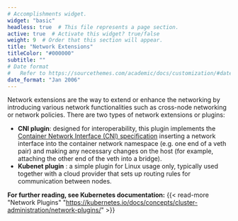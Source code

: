 ```yaml
---
# Accomplishments widget.
widget: "basic"  
headless: true  # This file represents a page section.
active: true  # Activate this widget? true/false
weight: 9  # Order that this section will appear.
title: "Network Extensions"
titleColor: "#000000"
subtitle: ""
# Date format
#   Refer to https://sourcethemes.com/academic/docs/customization/#date-format
date_format: "Jan 2006"
---
```



Network extensions are the way to extend or enhance the networking by introducing various network functionalities such as cross-node networking or network policies. There are two types of network extensions or plugins:

*   **CNI plugin**: designed for interoperability, this plugin implements the  [Container Network Interface (CNI) specification](https://github.com/containernetworking/cni/blob/master/SPEC.md)  inserting a network interface into the container network namespace (e.g. one end of a veth pair) and making any necessary changes on the host (for example, attaching the other end of the veth into a bridge). 
*   **Kubenet plugin** : a simple plugin for Linux usage only, typically used together with a cloud provider that sets up routing rules for communication between nodes.

**For further reading, see Kubernetes documentation:** {{< read-more "Network Plugins"  "https://kubernetes.io/docs/concepts/cluster-administration/network-plugins/" >}}
